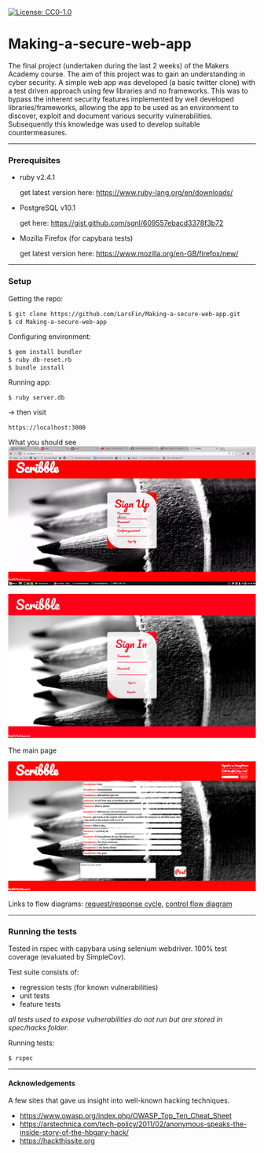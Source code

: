 [![License: CC0-1.0](https://img.shields.io/badge/License-CC0%201.0-lightgrey.svg)](http://creativecommons.org/publicdomain/zero/1.0/)

# Making-a-secure-web-app
The final project (undertaken during the last 2 weeks) of the Makers Academy course. The aim of this project was to gain an understanding in cyber security. A simple web app was developed (a basic twitter clone) with a test driven approach using few libraries and no frameworks. This was to bypass the inherent security features implemented by well developed libraries/frameworks, allowing the app to be used as an environment to discover, exploit and document various security vulnerabilities. Subsequently this knowledge was used to develop suitable countermeasures.

---

### Prerequisites

- ruby v2.4.1

  get latest version here: https://www.ruby-lang.org/en/downloads/

- PostgreSQL v10.1

  get here: https://gist.github.com/sgnl/609557ebacd3378f3b72

- Mozilla Firefox (for capybara tests)

  get latest version here: https://www.mozilla.org/en-GB/firefox/new/

---

### Setup
Getting the repo:
```
$ git clone https://github.com/LarsFin/Making-a-secure-web-app.git
$ cd Making-a-secure-web-app
```

Configuring environment:
```
$ gem install bundler
$ ruby db-reset.rb
$ bundle install
```

Running app:
```
$ ruby server.db
```
-> then visit
```
https://localhost:3000
```

What you should see
![sign_in_page](/public/user_experience.gif?raw=true)

![sign_in_page](/public/Sign_In.png?raw=true)

The main page

![posts_page](/public/Posts.png?raw=true)

Links to flow diagrams:
[request/response cycle](/public/high_lvl_req_res_lifecycle.png),
[control flow diagram](/public/req_res_lifecycle_activity.png)

---

### Running the tests

Tested in rspec with capybara using selenium webdriver. 100% test coverage (evaluated by SimpleCov).

Test suite consists of:
- regression tests (for known vulnerabilities)
- unit tests
- feature tests

*all tests used to expose vulnerabilities do not run but are stored in spec/hacks folder.*

Running tests:
```
$ rspec
```

---

#### Acknowledgements

A few sites that gave us insight into well-known hacking techniques.
- https://www.owasp.org/index.php/OWASP_Top_Ten_Cheat_Sheet
- https://arstechnica.com/tech-policy/2011/02/anonymous-speaks-the-inside-story-of-the-hbgary-hack/
- https://hackthissite.org
